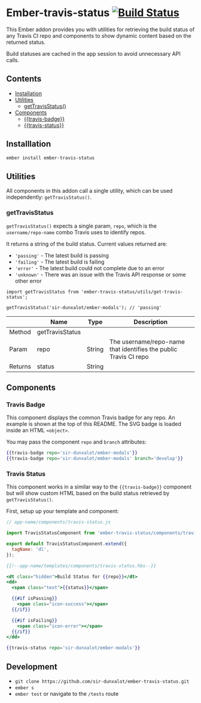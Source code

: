 Ember-travis-status [![Build Status](https://travis-ci.org/sir-dunxalot/ember-travis-status.svg?branch=master)](https://travis-ci.org/sir-dunxalot/ember-travis-status)
======

This Ember addon provides you with utilities for retrieving the build status of any Travis CI repo and components to show dynamic content based on the returned status.

Build statuses are cached in the app session to avoid unnecessary API calls.

## Contents

- [Installation](#installation)
- [Utilities](#utilities)
  - [getTravisStatus()](#getTravisStatus)
- [Components](#components)
  - [{{travis-badge}}](#travis-badge)
  - [{{travis-status}}](#travis-status)

## Installlation

```sh
ember install ember-travis-status
```

## Utilities

All components in this addon call a single utility, which can be used independently: `getTravisStatus()`.

### getTravisStatus

`getTravisStatus()` expects a single param, `repo`, which is the `username/repo-name` combo Travis uses to identify repos.

It returns a string of the build status. Current values returned are:

- `'passing'` - The latest build is passing
- `'failing'` - The latest build is failing
- `'error'` - The latest build could not complete due to an error
- `'unknown'` - There was an issue with the Travis API response or some other error

```
import getTravisStatus from 'ember-travis-status/utils/get-travis-status';

getTravisStatus('sir-dunxalot/ember-modals'); // 'passing'
```

|         | Name            | Type   | Description                                                      |
|---------|-----------------|--------|------------------------------------------------------------------|
| Method  | getTravisStatus |        |                                                                  |
| Param   | repo            | String | The username/repo-name that identifies the public Travis CI repo |
| Returns | status          | String |                                                                  |

## Components

### Travis Badge

This component displays the common Travis badge for any repo. An example is shown at the top of this README. The SVG badge is loaded inside an HTML `<object>`.

You may pass the component `repo` and `branch` attributes:

```hbs
{{travis-badge repo='sir-dunxalot/ember-modals'}}
{{travis-badge repo='sir-dunxalot/ember-modals' branch='develop'}}
```

### Travis Status

This component works in a similar way to the `{{travis-badge}}` component but will show custom HTML based on the build status retrieved by `getTravisStatus()`.

First, setup up your template and component:

```js
// app-name/components/travis-status.js

import TravisStatusComponent from 'ember-travis-status/components/travis-status';

export default TravisStatusComponent.extend({
  tagName: 'dl',
});
```

```hbs
{{!--app-name/templates/components/travis-status.hbs--}}

<dt class="hidden">Build Status for {{repo}}</dt>
<dd>
  <span class="text">{{status}}</span>

  {{#if isPassing}}
    <span class="icon-success"></span>
  {{/if}}

  {{#if isFailing}}
    <span class="icon-error"></span>
  {{/if}}
</dd>
```

```hbs
{{travis-status repo='sir-dunxalot/ember-modals'}}
```

## Development

- `git clone https://github.com/sir-dunxalot/ember-travis-status.git`
- `ember s`
- `ember test` or navigate to the `/tests` route
